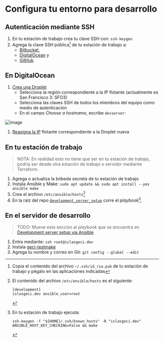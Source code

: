 # Configura tu entorno para desarrollo

## Autenticación mediante SSH

1. En tu estación de trabajo crea tu clave SSH con: `ssh-keygen`
1. Agrega la clave SSH pública[^ssh_pub] de tu estación de trabajo a:
    - [Bitbucket](https://bitbucket.org/account/settings/ssh-keys/),
    - [DigitalOcean](https://cloud.digitalocean.com/account/security) y
    - [GitHub](https://github.com/settings/keys/)

[^ssh_pub]: Copia el contenido del archivo `~/.ssh/id_rsa.pub` de tu estación de trabajo y pégalo en las aplicaciones indicadas

## En DigitalOcean

1. [Crea una Droplet](https://cloud.digitalocean.com/droplets/new)
    - Selecciona la región correspondiente a la IP flotante (actualmente es San Francisco 3: SFO3)
    - Selecciona las claves SSH de todos los miembros del equipo como medio de autenticación
    - En el campo _Choose a hostname_, escribe `devserver`:
 
![image](https://user-images.githubusercontent.com/35377740/164117896-95a0edb4-c59a-42cc-855f-0745d591321c.png)

1. [Reasigna la IP](https://cloud.digitalocean.com/networking/floating_ips) flotante correspondiente a la Droplet nueva

## En tu estación de trabajo

> NOTA: En realidad esto no tiene que ser en tu estación de trabajo, podría ser desde otra estación de trabajo o servidor mediante Terraform.

1. Agrega o actualiza la bóbeda secreta de tu estación de trabajo
1. Instala Ansible y Make: `sudo apt update && sudo apt install --yes ansible make`
1. Crea el archivo `/etc/ansible/hosts`[^ansible_hosts]
1. En la raiz del repo [`development_server_setup`](https://github.com/IslasGECI/development_server_setup) corre el _playbook_[^playbook].

[^playbook]: En tu estación de trabajo ejecuta:
    ```shell
    ssh-keygen -f "${HOME}/.ssh/known_hosts" -R "islasgeci.dev"
    ANSIBLE_HOST_KEY_CHECKING=False && make
    ```

[^ansible_hosts]: El contenido del archivo `/etc/ansible/hosts` es el siguiente:
    ```
    [development]
    islasgeci.dev ansible_user=root
    ```

## En el servidor de desarrollo

> TODO: Mueve esta sección al _playbook_ que se encuentra en [Development server setup via Ansible](https://github.com/IslasGECI/development_server_setup)

1. Entra mediante: `ssh root@islasgeci.dev`
1. Instala [geci-testmake](https://github.com/IslasGECI/testmake)
1. Agrega tu nombre y correo en Git: `git config --global --edit`
